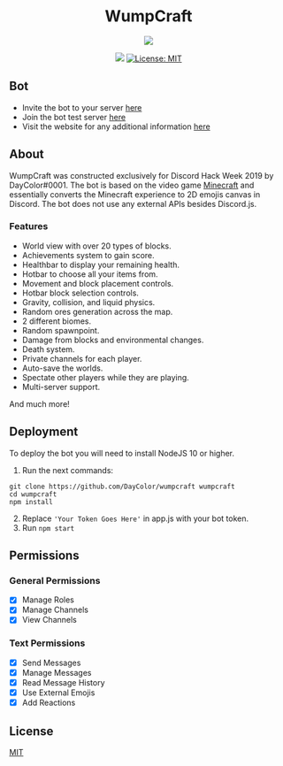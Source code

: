 <h1 align="center">WumpCraft</h1>
<p align="center">
  <img src="https://raw.githubusercontent.com/DayColor/wumpcraft/master/assets/header.png?token=AJBO3S5JYVPP4K4E2AW25C25D5ENU"/>
</p>
<p align="center">
  <img src="https://img.shields.io/badge/version-1.0.0-blue.svg?cacheSeconds=2592000" />
  <a href="LICENSE">
    <img alt="License: MIT" src="https://img.shields.io/badge/License-MIT-yellow.svg" target="_blank" />
  </a>
</p>

## Bot
* Invite the bot to your server [here](https://discordapp.com/oauth2/authorize?client_id=592667565898334208&scope=bot&permissions=268774480)
* Join the bot test server [here](https://discord.gg/VUu7zSF)
* Visit the website for any additional information [here](https://wumpcraft.xyz)

## About
WumpCraft was constructed exclusively for Discord Hack Week 2019 by DayColor#0001.
The bot is based on the video game [Minecraft](https://www.minecraft.net/en-us/) and essentially converts the Minecraft experience to 2D emojis canvas in Discord.
The bot does not use any external APIs besides Discord.js.
### Features
* World view with over 20 types of blocks.
* Achievements system to gain score.
* Healthbar to display your remaining health.
* Hotbar to choose all your items from.
* Movement and block placement controls.
* Hotbar block selection controls.
* Gravity, collision, and liquid physics.
* Random ores generation across the map.
* 2 different biomes.
* Random spawnpoint.
* Damage from blocks and environmental changes.
* Death system.
* Private channels for each player.
* Auto-save the worlds.
* Spectate other players while they are playing.
* Multi-server support.

And much more!

## Deployment
To deploy the bot you will need to install NodeJS 10 or higher.
1. Run the next commands:
```console
git clone https://github.com/DayColor/wumpcraft wumpcraft
cd wumpcraft
npm install
```
2. Replace ```'Your Token Goes Here'``` in app.js with your bot token.
3. Run ```npm start```

## Permissions
### General Permissions
- [x] Manage Roles
- [x] Manage Channels
- [x] View Channels

### Text Permissions
- [x] Send Messages
- [x] Manage Messages
- [x] Read Message History
- [x] Use External Emojis
- [x] Add Reactions

## License
[MIT](LICENSE)

